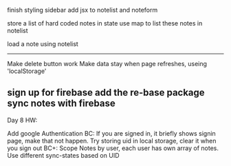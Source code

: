 finish styling sidebar
add jsx to notelist and noteform

store a list of hard coded notes in state
use map to list these notes in notelist

load a note using notelist




------------------------------

Make delete button work
Make data stay when page refreshes, useing 'localStorage'

sign up for firebase
add the re-base package
sync notes with firebase
---------------------------------------------------------
Day 8 HW:

Add google Authentication
 BC: If you are signed in, it briefly shows signin page, make that not happen. Try storing uid in local storage, clear it when you sign out
 BC+: Scope Notes by user, each user has own array of notes. Use different sync-states based on UID